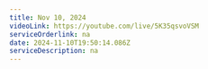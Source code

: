 ```yaml
---
title: Nov 10, 2024
videoLink: https://youtube.com/live/5K35qsvoVSM
serviceOrderlink: na
date: 2024-11-10T19:50:14.086Z
serviceDescription: n﻿a
---
```

